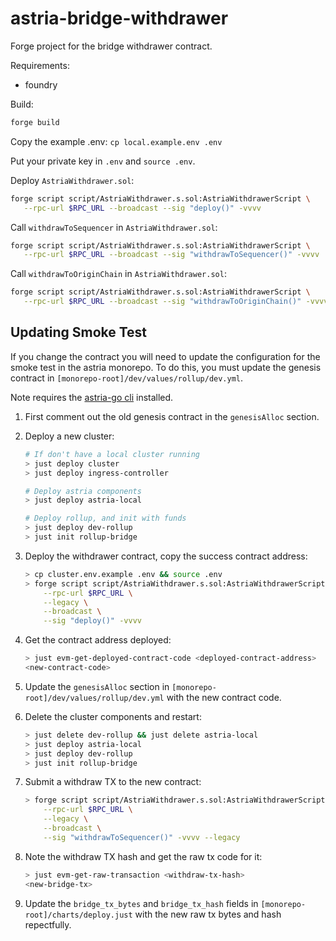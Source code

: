 # astria-bridge-withdrawer

Forge project for the bridge withdrawer contract.

Requirements:

- foundry

Build:

```sh
forge build
```

Copy the example .env: `cp local.example.env .env`

Put your private key in `.env` and `source .env`.

Deploy `AstriaWithdrawer.sol`:

```sh
forge script script/AstriaWithdrawer.s.sol:AstriaWithdrawerScript \
   --rpc-url $RPC_URL --broadcast --sig "deploy()" -vvvv
```

Call `withdrawToSequencer` in `AstriaWithdrawer.sol`:

```sh
forge script script/AstriaWithdrawer.s.sol:AstriaWithdrawerScript \
   --rpc-url $RPC_URL --broadcast --sig "withdrawToSequencer()" -vvvv
```

Call `withdrawToOriginChain` in `AstriaWithdrawer.sol`:

```sh
forge script script/AstriaWithdrawer.s.sol:AstriaWithdrawerScript \
   --rpc-url $RPC_URL --broadcast --sig "withdrawToOriginChain()" -vvvv
```

## Updating Smoke Test

If you change the contract you will need to update the configuration for the
smoke test in the astria monorepo. To do this, you must update the genesis
contract in `[monorepo-root]/dev/values/rollup/dev.yml`.

Note requires the [astria-go cli](https://github.com/astriaorg/astria-cli-go/?tab=readme-ov-file#installation)
installed.

1. First comment out the old genesis contract in the `genesisAlloc` section.
1. Deploy a new cluster:

    ```sh
    # If don't have a local cluster running
    > just deploy cluster
    > just deploy ingress-controller
    
    # Deploy astria components
    > just deploy astria-local
    
    # Deploy rollup, and init with funds
    > just deploy dev-rollup
    > just init rollup-bridge
    ```

1. Deploy the withdrawer contract, copy the success contract address:

    ```sh
    > cp cluster.env.example .env && source .env
    > forge script script/AstriaWithdrawer.s.sol:AstriaWithdrawerScript \
        --rpc-url $RPC_URL \
        --legacy \
        --broadcast \
        --sig "deploy()" -vvvv
    ```

1. Get the contract address deployed:

    ```sh
    > just evm-get-deployed-contract-code <deployed-contract-address>
    <new-contract-code>
    ```

1. Update the `genesisAlloc` section in `[monorepo-root]/dev/values/rollup/dev.yml`
with the new contract code.
1. Delete the cluster components and restart:

   ```sh
   > just delete dev-rollup && just delete astria-local
   > just deploy astria-local
   > just deploy dev-rollup
   > just init rollup-bridge
   ```

1. Submit a withdraw TX to the new contract:

    ```sh
    > forge script script/AstriaWithdrawer.s.sol:AstriaWithdrawerScript \
        --rpc-url $RPC_URL \
        --legacy \
        --broadcast \
        --sig "withdrawToSequencer()" -vvvv --legacy
    ```

1. Note the withdraw TX hash and get the raw tx code for it:

    ```sh
    > just evm-get-raw-transaction <withdraw-tx-hash>
    <new-bridge-tx>
    ```

1. Update the `bridge_tx_bytes` and `bridge_tx_hash` fields in
`[monorepo-root]/charts/deploy.just` with the new raw tx bytes and hash repectfully.

